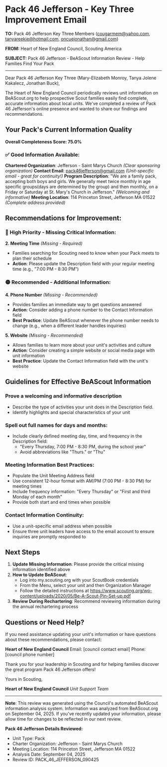 # Pack 46 Jefferson - Key Three Improvement Email

**TO:** Pack 46 Jefferson Key Three Members (cougarmem@yahoo.com, tanyareekie@hotmail.com, oncuejonathan@gmail.com)

**FROM:** Heart of New England Council, Scouting America

**SUBJECT:** Pack 46 Jefferson - BeAScout Information Review - Help Families Find Your Pack

---

Dear Pack 46 Jefferson Key Three (Mary-Elizabeth  Monroy, Tanya Jolene Kakalecz, Jonathan  Buck),

The Heart of New England Council periodically reviews unit information on BeAScout.org to help prospective Scout families easily find complete, accurate information about local units. We've completed a review of Pack 46 Jefferson's online presence and wanted to share our findings and recommendations.

## Your Pack's Current Information Quality

**Overall Completeness Score: 75.0%**

### ✅ **Good Information Available:**
**Chartered Organization**: Jefferson - Saint Marys Church *(Clear sponsoring organization)*
**Contact Email**: pack46jefferson@gmail.com *(Unit-specific email - great for continuity!)*
**Program Description**: "We are a family pack, accepting both boys and girls. We generally meet twice monthly in age specific groups(days are determined by the group) and then monthly, on a Friday or Saturday at St. Mary's Church in Jefferson." *(Welcoming and informative)*
**Meeting Location**: 114 Princeton Street, Jefferson MA 01522 *(Complete address provided)*

## Recommendations for Improvement:

### 🔴 **High Priority - Missing Critical Information:**

**2. Meeting Time** *(Missing - Required)*
- Families searching for Scouting need to know when your Pack meets to plan their schedule
- **Action**: Please update the Description field with your regular meeting time (e.g., "7:00 PM - 8:30 PM")

### 🟡 **Recommended - Additional Information:**

**4. Phone Number** *(Missing - Recommended)*
- Provides families an immediate way to get questions answered
- **Action**: Consider adding a phone number to the Contact Information field
- **Best Practice**: Update BeAScout whenever the phone number needs to change (e.g., when a different leader handles inquiries)

**5. Website** *(Missing - Recommended)*
- Allows families to learn more about your unit's activities and culture
- **Action**: Consider creating a simple website or social media page with unit information
- **Best Practice**: Update the Contact Information field with the unit's website

## Guidelines for Effective BeAScout Information

### **Prove a welcoming and informative description**
- Describe the type of activities your unit does in the Description field.
- Identify highlights and special characteristics of your unit

### **Spell out full names for days and months:**
- Include clearly defined meeting day, time, and frequency in the Description field:
  - "Every Thursday, 7:00 PM - 8:30 PM, during the school year"
  - Avoid abbreviations like "Thurs." or "Thu"

### **Meeting Information Best Practices:**
- Populate the Unit Meeting Address field
- Use consistent 12-hour format with AM/PM (7:00 PM - 8:30 PM) for meeting times
- Include frequency information: "Every Thursday" or "First and third Monday of each month"
- Provide both start and end times when possible

### **Contact Information Continuity:**
- Use a unit-specific email address when possible
- Ensure three unit leaders have access to the email account to ensure inquiries are promptly responded to

## Next Steps

1. **Update Missing Information**: Please provide the critical missing information identified above
2. **How to Update BeAScout**: 
   - Log into my.scouting.org with your ScoutBook credentials
   - From the Menu, select your unit and then Organization Manager
   - Follow the detailed instructions at
     https://www.scouting.org/wp-content/uploads/2020/05/Be-A-Scout-Pin-Set-up.pdf
3. **Review During Rechartering**: Recommend reviewing information during the annual rechartering process

## Questions or Need Help?

If you need assistance updating your unit's information or have questions about these recommendations, please contact:

**Heart of New England Council**
Email: [council contact email]
Phone: [council phone number]

Thank you for your leadership in Scouting and for helping families discover the great program Pack 46 Jefferson offers!

Yours in Scouting,

**Heart of New England Council**
*Unit Support Team*

---

**Note**: This review was generated using the Council's automated BeAScout information analysis system. Information was analyzed from BeAScout.org on September 04, 2025. If you've recently updated your information, please allow time for changes to be reflected in our next review.

**Pack 46 Jefferson Details Reviewed:**
- Unit Type: Pack
- Charter Organization: Jefferson - Saint Marys Church
- Meeting Location: 114 Princeton Street, Jefferson MA 01522
- Analysis Date: September 04, 2025
- Review ID: PACK_46_JEFFERSON_090425